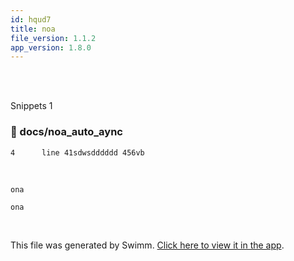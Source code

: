 ```yaml
---
id: hqud7
title: noa
file_version: 1.1.2
app_version: 1.8.0
---
```


<br/>

<br/>

Snippets 1
<!-- NOTE-swimm-snippet: the lines below link your snippet to Swimm -->
### 📄 docs/noa_auto_aync
```
4      line 41sdwsdddddd 456vb
```

<br/>

`ona`<swm-token data-swm-token=":docs/noa_auto_aync:1:4:4:`noa dana ona faba ground control  hey noa dana ona faba ground control }`"/>

`ona`<swm-token data-swm-token=":docs/noa_auto_aync:1:18:18:`noa dana ona faba ground control  hey noa dana ona faba ground control }`"/>

<br/>

This file was generated by Swimm. [Click here to view it in the app](http://localhost:5000/repos/Z2l0aHViJTNBJTNBTm9hUmVwbyUzQSUzQU5vYW96ZXI=/docs/hqud7).
